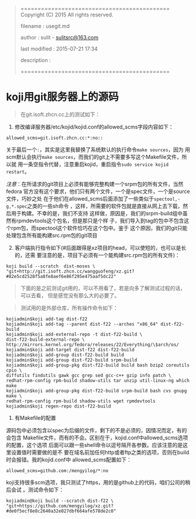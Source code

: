 > ============================================
>   Copyright (C) 2015 All rights reserved.
>
>   filename : usegit.md
>
>   author : sulit - sulitsrc@163.com
>
>   last modified : 2015-07-21 17:34
>
>   description :
>
> ============================================

koji用git服务器上的源码
===

> 在git.isoft.zhcn.cc上的测试如下：

1. 修改编译服务器/etc/kojid/kojid.conf的allowed_scms字段内容如下：

`allowed_scms=git.isoft.zhcn.cc:*:no::`

关于最后一个`:`，其实是这里我替换了系统默认的执行命令`make sources`，因为
用scm默认会执行`make sources`，而我们的git上不需要多写这个Makefile文件，所以就
用一条空指令代替，注意重启kojid，重启指令`sudo service kojid restart`。

*注意*：在所请求的git项目上必须有能够完整构建一个srpm包的所有文件，当然fedora
官方没有这个要求，他们只有两个文件，一个是spec文件，一个是source文件，巧妙之处
在于他们在allowed_scms后面添加了一些类似于`spectool,-g,*.spec`之类的一些sh命令
，这样，所需要的软件包就是直接从网上去下载，然后用于构建。不幸的是，我们不支持
这样做，原因是，我们的srpm-build组中虽然有rpmdevtools这个包名，但是那只是个样
子，我们导入到tag的包中不包含这个rpm包，而spectool这个软件恰巧在这个包中。鉴于
这个原因，我们的git只能处理包含所有能构建src.rpm包的git项目

2. 客户端执行指令如下(#后面跟得是xz项目的head，可以使短的，也可以是长的，还需
要注意的是，项目下必须有一个能构建src.rpm包的所有文件)：

`koji build --scratch  dist-moses \
"git+http://git.isoft.zhcn.cc/wangguofeng/xz.git?#82e5cd2528f5a8fe8aef6e86f295e475aaf5dc22"`

> 下面的是之前测试git用的，可以不用看了，若是向多了解测试过程的话，可以去看，
> 但是感觉没有那么大的必要了。

> 测试用的是外部仓库，所有操作命令如下：

```
kojiadmin$koji add-tag dist-f22
kojiadmin$koji add-tag --parent dist-f22 --arches "x86_64" dist-f22-build
kojiadmin$koji add-external-repo -t dist-f22-build \
dist-f22-build-external-repo \
http://mirrors.kernel.org/fedora/releases/22/Everything/\$arch/os/
kojiadmin$koji add-target dist-f22 dist-f22-build
kojiadmin$koji add-group dist-f22-build build
kojiadmin$koji add-group dist-f22-build srpm-build
kojiadmin$koji add-group-pkg dist-f22-build build bash bzip2 coreutils cpio \
diffutils findutils gawk gcc grep sed gcc-c++ gzip info patch \
redhat-rpm-config rpm-build shadow-utils tar unzip util-linux-ng which make
kojiadmin$koji add-group-pkg dist-f22-build srpm-build bash cvs gnupg make \
redhat-rpm-config rpm-build shadow-utils wget rpmdevtools
kojiadmin$koji regen-repo dist-f22-build
```

1. 有Makefile的配置

源码包中必须包含以spec为后缀的文件，剩下的不是必须的，因情况而定，有的会包含
Makefile文件，而有的不会。区别在于，kojid.conf中allowed_scms选项的配置，这个选项
后面可以跟一些shell命令以逗号隔开各参数。应该注意的是这里设置值时需要做的是不
要在域名前加任何http或者ftp之类的选项，否则在build时会报错。我的kojid.conf中
allowed_scms配置如下：

```
allowed_scms=github.com:/mengyilog/*:no
```

koji支持很多scm选项，我只测试了https，用的是github上的代码，咱们公司的稍后会试
。测试命令如下：

```
kojiadmin@koji build --scratch dist-f22 \
"git+https://github.com/mengyilog/xz.git?#de0f5ecf8e8c2640a32e027dbf664afe578de2c0"
```
